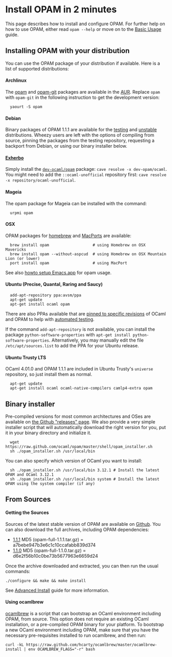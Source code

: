 # Install OPAM in 2 minutes

This page describes how to install and configure OPAM.
For further help on how to use OPAM, either read
`opam --help` or move on to the [Basic Usage](Basic_Usage.html) guide.

## Installing OPAM with your distribution

You can use the OPAM package of your distribution if
available. Here is a list of supported distributions:

#### Archlinux

The [opam](http://aur.archlinux.org/packages.php?ID=62127) and [opam-git](http://aur.archlinux.org/packages.php?ID=62387) packages are available in the [AUR](https://wiki.archlinux.org/index.php/AUR). Replace `opam` with `opam-git` in the following instruction to get the development version:

```
  yaourt -S opam
```

#### Debian

Binary packages of OPAM 1.1.1 are available for the [testing](http://packages.debian.org/jessie/opam) and [unstable](http://packages.debian.org/sid/opam) distributions.  Wheezy users are left with the options of compiling from source, pinning the packages from the testing repository, requesting a backport from Debian, or using our binary installer below.

#### [Exherbo](http://exherbo.org)

Simply install the [`dev-ocaml/opam`](http://git.exherbo.org/summer/packages/dev-ocaml/opam/index.html) package: `cave resolve -x dev-opam/ocaml`.  
You might need to add the `::ocaml-unofficial` repository first: `cave resolve -x repository/ocaml-unofficial`.

#### Mageia

The opam package for Mageia can be installed with the command:

```
  urpmi opam
```

#### OSX

OPAM packages for [homebrew](http://mxcl.github.com/homebrew/) and [MacPorts](http://www.macports.org/) are available:

```
  brew install opam                   # using Homebrew on OSX Mavericks
  brew install opam --without-aspcud  # using Homebrew on OSX Mountain Lion (or lower)
  port install opam                   # using MacPort
```

See also [howto setup Emacs.app](https://github.com/ocaml/opam/wiki/Setup-Emacs.app-on-macosx-for-opam-usage) for opam usage.

#### Ubuntu (Precise, Quantal, Raring and Saucy)

```
  add-apt-repository ppa:avsm/ppa
  apt-get update
  apt-get install ocaml opam
```

There are also PPAs available that are [pinned to specific revisions](http://launchpad.net/~avsm) of OCaml and OPAM to help with [automated testing](http://anil.recoil.org/2013/09/30/travis-and-ocaml.html).

If the command `add-apt-repository` is not available, you can install the package `python-software-properties` with `apt-get install python-software-properties`. Alternatively, you may manually edit the file `/etc/apt/sources.list` to add the PPA for your Ubuntu release.

#### Ubuntu Trusty LTS

OCaml 4.01.0 and OPAM 1.1.1 are included in Ubuntu Trusty's `universe` repository, so just install them as normal.

```
  apt-get update
  apt-get install ocaml ocaml-native-compilers camlp4-extra opam
```

## Binary installer

Pre-compiled versions for most common architectures and OSes are available on [the Github "releases" page](https://github.com/ocaml/opam/releases/latest). We also provide a very simple installer script that will automatically download the right version for you, put it in your binary directory and initialize it.

```
  wget https://raw.github.com/ocaml/opam/master/shell/opam_installer.sh
  sh ./opam_installer.sh /usr/local/bin
```

You can also specify which version of OCaml you want to install:

```
  sh ./opam_installer.sh /usr/local/bin 3.12.1 # Install the latest OPAM and OCaml 3.12.1
  sh ./opam_installer.sh /usr/local/bin system # Install the latest OPAM using the system compiler (if any)
```

## From Sources

#### Getting the Sources

Sources of the latest stable version of OPAM are available on [Github](https://github.com/ocaml/opam/releases). You can also download the full archives, including OPAM dependencies:

* [1.1.1](https://github.com/ocaml/opam/releases/download/1.1.1/opam-full-1.1.1.tar.gz) MD5 (opam-full-1.1.1.tar.gz) = a7bebe947b3e6c1c10ccafabb839d374
* [1.1.0](http://www.ocamlpro.com/pub/opam-full-1.1.0.tar.gz) MD5 (opam-full-1.1.0.tar.gz) = d6e2f56b10c0be73b5677963e6659d24

Once the archive downloaded and extracted, you can then run the usual commands:

```
./configure && make && make install
```

See [Advanced Install](Advanced_Install.html) guide for more information.

#### Using ocamlbrew

[ocamlbrew](https://github.com/hcarty/ocamlbrew) is a script that can bootstrap an OCaml environment including OPAM, from source.  This option does not require an existing OCaml installation, or a pre-compiled OPAM binary for your platform.  To bootstrap a new OCaml environment including OPAM, make sure that you have the necessary pre-requisites installed to run ocamlbrew, and then run:

```
curl -kL https://raw.github.com/hcarty/ocamlbrew/master/ocamlbrew-install | env OCAMLBREW_FLAGS="-r" bash
```
